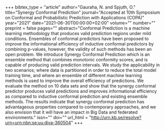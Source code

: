 +++
bibtex_type = "article"
author="Gauraha, N. and Spjuth, O."
title="Synergy Conformal Prediction"
journal="Accepted at 10th Symposium on Conformal and Probabilistic Prediction with Applications (COPA)"
year="2021"
date="2021-06-30T00:00:00+02:00"
volume=""
number=""
preprint = false
pages=""
abstract="Conformal Prediction is a machine learning methodology that produces valid prediction regions under mild conditions. Ensembles of conformal predictors have been proposed to improve the informational efficiency of inductive conformal predictors by combining p-values, however, the validity of such methods has been an open problem. We introduce Synergy Conformal Prediction which is an ensemble method that combines monotonic conformity scores, and is capable of producing valid prediction intervals. We study the applicability in two scenarios; where data is partitioned in order to reduce the total model training time, and where an ensemble of different machine learning methods is used to improve the overall efficiency of predictions. We evaluate the method on 10 data sets and show that the synergy conformal predictor produces valid predictions and improves informational efficiency as compared to inductive conformal prediction and existing ensemble methods. The results indicate that synergy conformal prediction has advantageous properties compared to contemporary approaches, and we also envision that it will have an impact in Big Data and federated environments."
issn=""
doi=""
url_html = "http://urn.kb.se/resolve?urn=urn:nbn:se:uu:diva-360504"
+++
